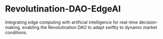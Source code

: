 # Revolutination-DAO-EdgeAI
Integrating edge computing with artificial intelligence for real-time decision-making, enabling the Revolutination DAO to adapt swiftly to dynamic market conditions.
